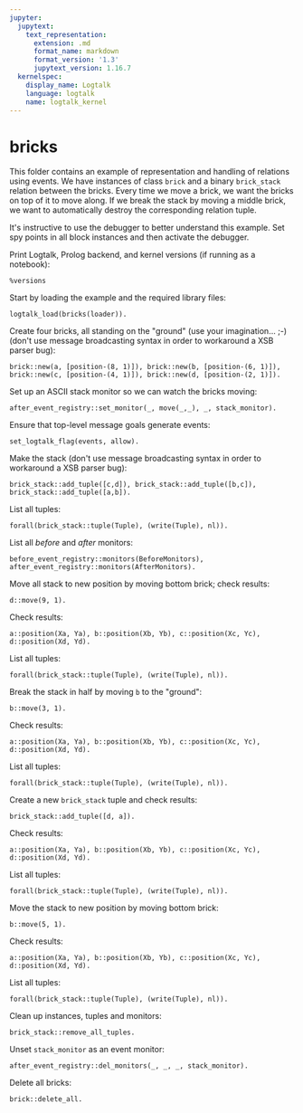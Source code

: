 ```yaml
---
jupyter:
  jupytext:
    text_representation:
      extension: .md
      format_name: markdown
      format_version: '1.3'
      jupytext_version: 1.16.7
  kernelspec:
    display_name: Logtalk
    language: logtalk
    name: logtalk_kernel
---
```


<!--
________________________________________________________________________

This file is part of Logtalk <https://logtalk.org/>  
SPDX-FileCopyrightText: 1998-2025 Paulo Moura <pmoura@logtalk.org>  
SPDX-License-Identifier: Apache-2.0

Licensed under the Apache License, Version 2.0 (the "License");
you may not use this file except in compliance with the License.
You may obtain a copy of the License at

    http://www.apache.org/licenses/LICENSE-2.0

Unless required by applicable law or agreed to in writing, software
distributed under the License is distributed on an "AS IS" BASIS,
WITHOUT WARRANTIES OR CONDITIONS OF ANY KIND, either express or implied.
See the License for the specific language governing permissions and
limitations under the License.
________________________________________________________________________
-->

# bricks

This folder contains an example of representation and handling of relations
using events. We have instances of class `brick` and a binary `brick_stack`
relation between the bricks. Every time we move a brick, we want the bricks
on top of it to move along. If we break the stack by moving a middle brick,
we want to automatically destroy the corresponding relation tuple.

It's instructive to use the debugger to better understand this example.
Set spy points in all block instances and then activate the debugger.

Print Logtalk, Prolog backend, and kernel versions (if running as a notebook):

```logtalk
%versions
```

Start by loading the example and the required library files:

```logtalk
logtalk_load(bricks(loader)).
```

Create four bricks, all standing on the "ground" (use your imagination... ;-)
(don't use message broadcasting syntax in order to workaround a XSB parser bug):

```logtalk
brick::new(a, [position-(8, 1)]), brick::new(b, [position-(6, 1)]), brick::new(c, [position-(4, 1)]), brick::new(d, [position-(2, 1)]).
```

<!--
true.
-->

Set up an ASCII stack monitor so we can watch the bricks moving:

```logtalk
after_event_registry::set_monitor(_, move(_,_), _, stack_monitor).
```

<!--
true.
-->

Ensure that top-level message goals generate events:

```logtalk
set_logtalk_flag(events, allow).
```

<!--
true.
-->

Make the stack (don't use message broadcasting syntax in order to workaround a XSB parser bug):

```logtalk
brick_stack::add_tuple([c,d]), brick_stack::add_tuple([b,c]), brick_stack::add_tuple([a,b]).
```

<!--
|.c......
|.d...b.a
---------
|.b......
|.c......
|.d.....a
---------
|.a
|.b
|.c
|.d
---
true.
-->

List all tuples:

```logtalk
forall(brick_stack::tuple(Tuple), (write(Tuple), nl)).
```

<!--
[c,d]
[b,c]
[a,b]

true.
-->

List all _before_ and _after_ monitors:

```logtalk
before_event_registry::monitors(BeforeMonitors), after_event_registry::monitors(AfterMonitors).
```

<!--
AfterMonitors = [brick_stack, stack_monitor], BeforeMonitors = [brick_stack].
-->

Move all stack to new position by moving bottom brick; check results:

```logtalk
d::move(9, 1).
```

<!--
|.a.......
|.b.......
|.c.......
|........d
----------
|.a.......
|.b.......
|........c
|........d
----------
|.a.......
|........b
|........c
|........d
----------
|........a
|........b
|........c
|........d
----------
true.
-->

Check results:

```logtalk
a::position(Xa, Ya), b::position(Xb, Yb), c::position(Xc, Yc), d::position(Xd, Yd).
```

<!--
Xa = 9, Xb = 9, Xc = 9, Xd = 9, Ya = 4, Yb = 3, Yc = 2, Yd = 1.
-->

List all tuples:

```logtalk
forall(brick_stack::tuple(Tuple), (write(Tuple), nl)).
```

<!--
[c,d]
[b,c]
[a,b]

true.
-->

Break the stack in half by moving `b` to the "ground":

```logtalk
b::move(3, 1).
```

<!--
|........a
|.........
|........c
|..b.....d
----------
|..a.....c
|..b.....d
----------
true.
-->

Check results:

```logtalk
a::position(Xa, Ya), b::position(Xb, Yb), c::position(Xc, Yc), d::position(Xd, Yd).
```

<!--
Xa = 3, Xb = 3, Xc = 9, Xd = 9, Ya = 2, Yb = 1, Yc = 2, Yd = 1.
-->

List all tuples:

```logtalk
forall(brick_stack::tuple(Tuple), (write(Tuple), nl)).
```

<!--
[c,d]
[a,b]

true.
-->

Create a new `brick_stack` tuple and check results:

```logtalk
brick_stack::add_tuple([d, a]).
```

<!--
|..d......
|..a.....c
|..b......
----------
|..c
|..d
|..a
|..b
----
true.
-->

Check results:

```logtalk
a::position(Xa, Ya), b::position(Xb, Yb), c::position(Xc, Yc), d::position(Xd, Yd).
```

<!--
Xa = 3, Xb = 3, Xc = 3, Xd = 3, Ya = 2, Yb = 1, Yc = 4, Yd = 3.
-->

List all tuples:

```logtalk
forall(brick_stack::tuple(Tuple), (write(Tuple), nl)).
```

<!--
[c,d]
[a,b]
[d,a]

true.
-->

Move the stack to new position by moving bottom brick:

```logtalk
b::move(5, 1).
```

<!--
|..c..
|..d..
|..a..
|....b
------
|..c..
|..d..
|....a
|....b
------
|..c..
|....d
|....a
|....b
------
|....c
|....d
|....a
|....b
------
true.
-->

Check results:

```logtalk
a::position(Xa, Ya), b::position(Xb, Yb), c::position(Xc, Yc), d::position(Xd, Yd).
```

<!--
Xa = 5, Xb = 5, Xc = 5, Xd = 5, Ya = 2, Yb = 1, Yc = 4, Yd = 3.
-->

List all tuples:

```logtalk
forall(brick_stack::tuple(Tuple), (write(Tuple), nl)).
```

<!--
[c,d]
[a,b]
[d,a]

true.
-->

Clean up instances, tuples and monitors:

```logtalk
brick_stack::remove_all_tuples.
```

<!--
true.
-->

Unset `stack_monitor` as an event monitor:

```logtalk
after_event_registry::del_monitors(_, _, _, stack_monitor).
```

<!--
true.
-->

Delete all bricks:

```logtalk
brick::delete_all.
```

<!--
true.
-->
